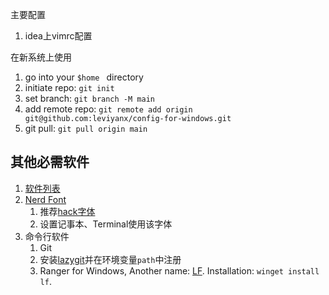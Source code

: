 主要配置

1. idea上vimrc配置

在新系统上使用

1. go into your `$home ` directory
2. initiate repo: `git init`
3. set branch: `git branch -M main`
4. add remote repo: `git remote add origin git@github.com:leviyanx/config-for-windows.git`
5. git pull: `git pull origin main`

## 其他必需软件

1. [软件列表](./packages.md)
2. [Nerd Font](https://www.nerdfonts.com/)
      1. 推荐[hack字体](https://github.com/source-foundry/Hack)
      2. 设置记事本、Terminal使用该字体
3. 命令行软件
    1. Git
    2. 安装[lazygit](https://github.com/jesseduffield/lazygit)并在环境变量`path`中注册
    3. Ranger for Windows, Another name: [LF](https://github.com/gokcehan/lf). Installation: `winget install lf`.
